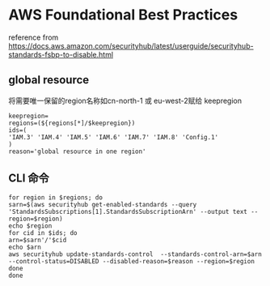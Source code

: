 # AWS Foundational Best Practices
reference from https://docs.aws.amazon.com/securityhub/latest/userguide/securityhub-standards-fsbp-to-disable.html

## global resource
将需要唯一保留的region名称如cn-north-1 或 eu-west-2赋给 keepregion
```
keepregion=
regions=(${regions[*]/$keepregion}) 
ids=(
'IAM.3' 'IAM.4' 'IAM.5' 'IAM.6' 'IAM.7' 'IAM.8' 'Config.1'
)
reason='global resource in one region'
```

## CLI 命令
```
for region in $regions; do
sarn=$(aws securityhub get-enabled-standards --query 'StandardsSubscriptions[1].StandardsSubscriptionArn' --output text --region=$region)
echo $region
for cid in $ids; do
arn=$sarn'/'$cid
echo $arn
aws securityhub update-standards-control  --standards-control-arn=$arn --control-status=DISABLED --disabled-reason=$reason --region=$region
done
done
```
